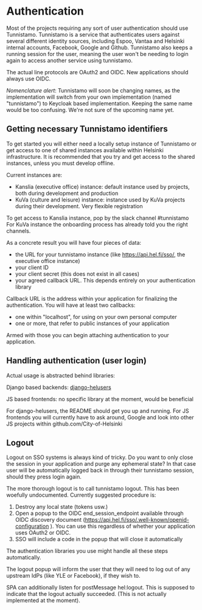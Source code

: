 # Authentication

Most of the projects requiring any sort of user authentication should use Tunnistamo.
Tunnistamo is a service that authenticates users against several different identity sources,
including Espoo, Vantaa and Helsinki internal accounts, Facebook, Google and Github.
Tunnistamo also keeps a running session for the user, meaning the user won't be needing
to login again to access another service using tunnistamo.

The actual line protocols are OAuth2 and OIDC. New applications should always use OIDC.

*Nomenclature alert*: Tunnistamo will soon be changing names, as the implementation will switch from your own implementation (named "tunnistamo") to Keycloak based implementation. Keeping the same name would be too confusing. We're not sure of the upcoming name yet.

## Getting necessary Tunnistamo identifiers

To get started you will either need a locally setup instance of Tunnistamo or get access to one of shared instances available within Helsinki infrastructure. It is recommended that you try and get access to the shared instances, unless you must develop offline. 

Current instances are:
* Kanslia (executive office) instance: default instance used by projects, both during development and production
* KuVa (culture and leisure) instance: instance used by KuVa projects during their development. Very flexible registration

To get access to Kanslia instance, pop by the slack channel #tunnistamo
For KuVa instance the onboarding process has already told you the right channels.

As a concrete result you will have four pieces of data:
* the URL for your tunnistamo instance (like https://api.hel.fi/sso/, the executive office instance)
* your client ID
* your client secret (this does not exist in all cases)
* your agreed callback URL. This depends entirely on your authentication library

Callback URL is the address within your application for finalizing the authentication. You will have at least two callbacks:
* one within "localhost", for using on your own personal computer
* one or more, that refer to public instances of your application

Armed with those you can begin attaching authentication to your application.

## Handling authentication (user login)

Actual usage is abstracted behind libraries:

Django based backends: [django-helusers](https://github.com/City-of-Helsinki/django-helusers)

JS based frontends: no specific library at the moment, would be beneficial

For django-helusers, the README should get you up and running. For JS frontends you will currently have to ask around, Google and look into other JS projects within github.com/City-of-Helsinki

## Logout

Logout on SSO systems is always kind of tricky. Do you want to only close the session in
your application and purge any ephemeral state? In that case user will be automatically
logged back in through their tunnistamo session, should they press login again.

The more thorough logout is to call tunnistamo logout. This has been woefully 
undocumented. Currently suggested procedure is:

1. Destroy any local state (tokens usw.)
1. Open a popup to the OIDC end_session_endpoint available through OIDC discovery document
   (https://api.hel.fi/sso/.well-known/openid-configuration ). You can use this regardless
   of whether your application uses OAuth2 or OIDC.
1. SSO will include a code in the popup that will close it automatically

The authentication libraries you use might handle all these steps automatically.

The logout popup will inform the user that they will need to log out of any upstream IdPs
(like YLE or Facebook), if they wish to.

SPA can additionally listen for postMessage hel:logout. This is supposed to indicate that
the logout actually succeeded. (This is not actually implemented at the moment).
